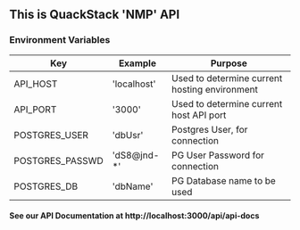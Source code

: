 ## This is QuackStack 'NMP' API

### Environment Variables

| Key             | Example      | Purpose                                       |
| --------------- | ------------ | --------------------------------------------- |
| API_HOST        | 'localhost'  | Used to determine current hosting environment |
| API_PORT        | '3000'       | Used to determine current host API port       |
| POSTGRES_USER   | 'dbUsr'      | Postgres User, for connection                 |
| POSTGRES_PASSWD | 'dS8@jnd-\*' | PG User Password for connection               |
| POSTGRES_DB     | 'dbName'     | PG Database name to be used                   |

#### See our API Documentation at http://localhost:3000/api/api-docs

